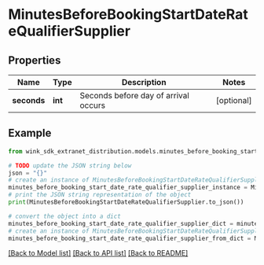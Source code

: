 # MinutesBeforeBookingStartDateRateQualifierSupplier


## Properties

Name | Type | Description | Notes
------------ | ------------- | ------------- | -------------
**seconds** | **int** | Seconds before day of arrival occurs | [optional] 

## Example

```python
from wink_sdk_extranet_distribution.models.minutes_before_booking_start_date_rate_qualifier_supplier import MinutesBeforeBookingStartDateRateQualifierSupplier

# TODO update the JSON string below
json = "{}"
# create an instance of MinutesBeforeBookingStartDateRateQualifierSupplier from a JSON string
minutes_before_booking_start_date_rate_qualifier_supplier_instance = MinutesBeforeBookingStartDateRateQualifierSupplier.from_json(json)
# print the JSON string representation of the object
print(MinutesBeforeBookingStartDateRateQualifierSupplier.to_json())

# convert the object into a dict
minutes_before_booking_start_date_rate_qualifier_supplier_dict = minutes_before_booking_start_date_rate_qualifier_supplier_instance.to_dict()
# create an instance of MinutesBeforeBookingStartDateRateQualifierSupplier from a dict
minutes_before_booking_start_date_rate_qualifier_supplier_from_dict = MinutesBeforeBookingStartDateRateQualifierSupplier.from_dict(minutes_before_booking_start_date_rate_qualifier_supplier_dict)
```
[[Back to Model list]](../README.md#documentation-for-models) [[Back to API list]](../README.md#documentation-for-api-endpoints) [[Back to README]](../README.md)


